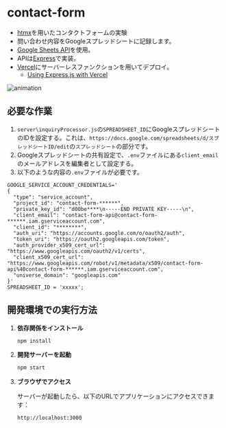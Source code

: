 # contact-form

* [htmx](https://htmx.org/)を用いたコンタクトフォームの実験
* 問い合わせ内容をGoogleスプレッドシートに記録します。
* [Google Sheets API](https://developers.google.com/sheets/api/guides/concepts?hl=ja)を使用。
* APIは[Express](https://expressjs.com/ja/)で実装。
* [Vercel](https://vercel.com/)にサーバーレスファンクションを用いてデプロイ。
  * [Using Express.js with Vercel](https://vercel.com/guides/using-express-with-vercel)

![animation](https://github.com/pitang1965/contact-form/assets/47315420/c7fa87be-a989-40ca-b2ba-0cea654cc4fc)

## 必要な作業
1. `server\inquiryProcessor.js`の`SPREADSHEET_ID`にGoogleスプレッドシートのIDを設定する。これは、`https://docs.google.com/spreadsheets/d/スプレッドシートID/edit`の`スプレッドシート`の部分です。
2. Googleスプレッドシートの共有設定で、`.env`ファイルにある`client_email`のメールアドレスを編集者として設定する。
3. 以下のような内容の`.env`ファイルが必要です。

```
GOOGLE_SERVICE_ACCOUNT_CREDENTIALS='
{
  "type": "service_account",
  "project_id": "contact-form-******",
  "private_key_id": "d00be****\n-----END PRIVATE KEY-----\n",
  "client_email": "contact-form-api@contact-form-******.iam.gserviceaccount.com",
  "client_id": "********",
  "auth_uri": "https://accounts.google.com/o/oauth2/auth",
  "token_uri": "https://oauth2.googleapis.com/token",
  "auth_provider_x509_cert_url": "https://www.googleapis.com/oauth2/v1/certs",
  "client_x509_cert_url": "https://www.googleapis.com/robot/v1/metadata/x509/contact-form-api%40contact-form-******.iam.gserviceaccount.com",
  "universe_domain": "googleapis.com"
}'
SPREADSHEET_ID = 'xxxxx';
```

## 開発環境での実行方法

1. **依存関係をインストール**
   ```bash
   npm install
   ```

2. **開発サーバーを起動**
   ```bash
   npm start
   ```

3. **ブラウザでアクセス**
   
   サーバーが起動したら、以下のURLでアプリケーションにアクセスできます：
   ```
   http://localhost:3000
   ```
